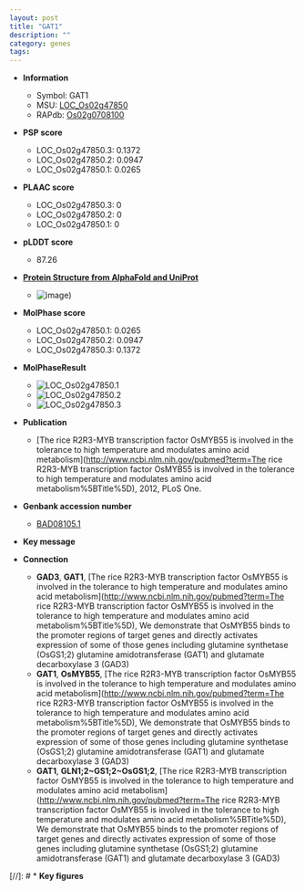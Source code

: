 ```yaml
---
layout: post
title: "GAT1"
description: ""
category: genes
tags: 
---
```


* **Information**  
    + Symbol: GAT1  
    + MSU: [LOC_Os02g47850](http://rice.plantbiology.msu.edu/cgi-bin/ORF_infopage.cgi?orf=LOC_Os02g47850)  
    + RAPdb: [Os02g0708100](http://rapdb.dna.affrc.go.jp/viewer/gbrowse_details/irgsp1?name=Os02g0708100)  

* **PSP score**  
    + LOC_Os02g47850.3: 0.1372
    + LOC_Os02g47850.2: 0.0947
    + LOC_Os02g47850.1: 0.0265

* **PLAAC score**  
    + LOC_Os02g47850.3: 0 
    + LOC_Os02g47850.2: 0 
    + LOC_Os02g47850.1: 0 

* **pLDDT score**
    + 87.26

* **[Protein Structure from AlphaFold and UniProt](https://www.uniprot.org/uniprotkb/Q6YV23/entry#structure)**
    + ![image](https://ricepsp.github.io/images/Q6/AF-Q6YV23-F1.png))

* **MolPhase score**
    + LOC_Os02g47850.1: 0.0265
    + LOC_Os02g47850.2: 0.0947
    + LOC_Os02g47850.3: 0.1372

* **MolPhaseResult**
    + ![LOC_Os02g47850.1](https://ricepsp.github.io/pictures/LOC_Os02g/LOC_Os02g47850.1.png)
    + ![LOC_Os02g47850.2](https://ricepsp.github.io/pictures/LOC_Os02g/LOC_Os02g47850.2.png)
    + ![LOC_Os02g47850.3](https://ricepsp.github.io/pictures/LOC_Os02g/LOC_Os02g47850.3.png)

* **Publication**  
    + [The rice R2R3-MYB transcription factor OsMYB55 is involved in the tolerance to high temperature and modulates amino acid metabolism](http://www.ncbi.nlm.nih.gov/pubmed?term=The rice R2R3-MYB transcription factor OsMYB55 is involved in the tolerance to high temperature and modulates amino acid metabolism%5BTitle%5D), 2012, PLoS One.

* **Genbank accession number**  
    + [BAD08105.1](http://www.ncbi.nlm.nih.gov/nuccore/BAD08105.1)

* **Key message**  

* **Connection**  
    + __GAD3__, __GAT1__, [The rice R2R3-MYB transcription factor OsMYB55 is involved in the tolerance to high temperature and modulates amino acid metabolism](http://www.ncbi.nlm.nih.gov/pubmed?term=The rice R2R3-MYB transcription factor OsMYB55 is involved in the tolerance to high temperature and modulates amino acid metabolism%5BTitle%5D), We demonstrate that OsMYB55 binds to the promoter regions of target genes and directly activates expression of some of those genes including glutamine synthetase (OsGS1;2) glutamine amidotransferase (GAT1) and glutamate decarboxylase 3 (GAD3)
    + __GAT1__, __OsMYB55__, [The rice R2R3-MYB transcription factor OsMYB55 is involved in the tolerance to high temperature and modulates amino acid metabolism](http://www.ncbi.nlm.nih.gov/pubmed?term=The rice R2R3-MYB transcription factor OsMYB55 is involved in the tolerance to high temperature and modulates amino acid metabolism%5BTitle%5D), We demonstrate that OsMYB55 binds to the promoter regions of target genes and directly activates expression of some of those genes including glutamine synthetase (OsGS1;2) glutamine amidotransferase (GAT1) and glutamate decarboxylase 3 (GAD3)
    + __GAT1__, __GLN1;2~GS1;2~OsGS1;2__, [The rice R2R3-MYB transcription factor OsMYB55 is involved in the tolerance to high temperature and modulates amino acid metabolism](http://www.ncbi.nlm.nih.gov/pubmed?term=The rice R2R3-MYB transcription factor OsMYB55 is involved in the tolerance to high temperature and modulates amino acid metabolism%5BTitle%5D), We demonstrate that OsMYB55 binds to the promoter regions of target genes and directly activates expression of some of those genes including glutamine synthetase (OsGS1;2) glutamine amidotransferase (GAT1) and glutamate decarboxylase 3 (GAD3)

[//]: # * **Key figures**  


